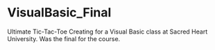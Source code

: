 # VisualBasic_Final
Ultimate Tic-Tac-Toe
Creating for a Visual Basic class at Sacred Heart University. Was the final for the course.
